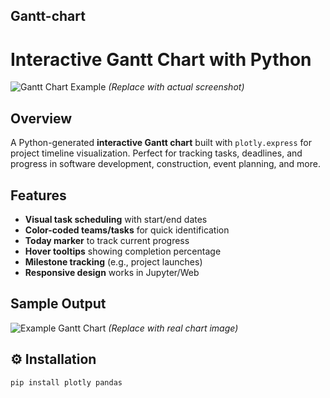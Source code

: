 ## Gantt-chart

#  Interactive Gantt Chart with Python

![Gantt Chart Example](https://via.placeholder.com/800x400?text=Gantt+Chart+Screenshot) *(Replace with actual screenshot)*

##  Overview
A Python-generated **interactive Gantt chart** built with `plotly.express` for project timeline visualization. Perfect for tracking tasks, deadlines, and progress in software development, construction, event planning, and more.

##  Features
- **Visual task scheduling** with start/end dates
- **Color-coded teams/tasks** for quick identification
- **Today marker** to track current progress
- **Hover tooltips** showing completion percentage
- **Milestone tracking** (e.g., project launches)
- **Responsive design** works in Jupyter/Web

##  Sample Output
![Example Gantt Chart](https://via.placeholder.com/600x300?text=Sample+Gantt+Chart+Output) *(Replace with real chart image)*

## ⚙️ Installation
```bash
pip install plotly pandas
